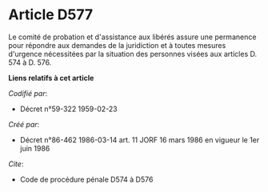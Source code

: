 # Article D577

Le comité de probation et d'assistance aux libérés assure une permanence pour répondre aux demandes de la juridiction et à
toutes mesures d'urgence nécessitées par la situation des personnes visées aux articles D. 574 à D. 576.

**Liens relatifs à cet article**

_Codifié par_:

  - Décret n°59-322 1959-02-23

_Créé par_:

  - Décret n°86-462 1986-03-14 art. 11 JORF 16 mars 1986 en vigueur le 1er juin 1986

_Cite_:

  - Code de procédure pénale D574 à D576
